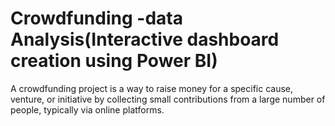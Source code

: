 # Crowdfunding -data Analysis(Interactive dashboard creation using Power BI)
A crowdfunding project is a way to raise money for a specific cause, venture, or initiative by collecting small contributions from a large number of people, typically via online platforms.
